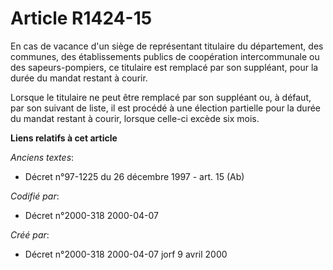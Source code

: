 # Article R1424-15

En cas de vacance d'un siège de représentant titulaire du département, des communes, des établissements publics de
coopération intercommunale ou des sapeurs-pompiers, ce titulaire est remplacé par son suppléant, pour la durée du mandat
restant à courir.

Lorsque le titulaire ne peut être remplacé par son suppléant ou, à défaut, par son suivant de liste, il est procédé à une
élection partielle pour la durée du mandat restant à courir, lorsque celle-ci excède six mois.

**Liens relatifs à cet article**

_Anciens textes_:

  - Décret n°97-1225 du 26 décembre 1997 - art. 15 (Ab)

_Codifié par_:

  - Décret n°2000-318 2000-04-07

_Créé par_:

  - Décret n°2000-318 2000-04-07 jorf 9 avril 2000
